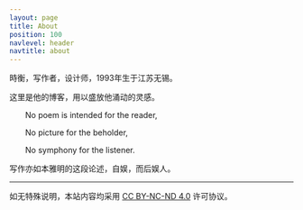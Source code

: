 ```yaml
---
layout: page
title: About
position: 100
navlevel: header
navtitle: about
---
```


時衡，写作者，设计师，1993年生于江苏无锡。

这里是他的博客，用以盛放他涌动的灵感。

&emsp;&emsp;No poem is intended for the reader,

&emsp;&emsp;No picture for the beholder,

&emsp;&emsp;No symphony for the listener.

写作亦如本雅明的这段论述，自娱，而后娱人。

---

如无特殊说明，本站内容均采用 <a href="https://creativecommons.org/licenses/by-nc-nd/4.0/deed.zh" target="_blank">CC BY-NC-ND 4.0</a> 许可协议。

